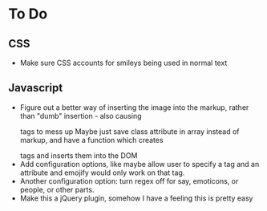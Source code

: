 # To Do

## CSS
* Make sure CSS accounts for smileys being used in normal text

## Javascript
* Figure out a better way of inserting the image into the markup, rather than "dumb" insertion - also causing <p> tags to mess up
	Maybe just save class attribute in array instead of markup, and have a function which creates <div> tags and inserts them into the DOM
* Add configuration options, like maybe allow user to specify a tag and an attribute and emojify would only work on that tag.
* Another configuration option: turn regex off for say, emoticons, or people, or other parts.
* Make this a jQuery plugin, somehow I have a feeling this is pretty easy
